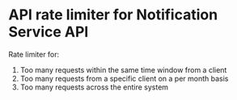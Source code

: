 
# API rate limiter for Notification Service API

Rate limiter for:
1. Too many requests within the same time window from a client
2. Too many requests from a specific client on a per month basis
3. Too many requests across the entire system

